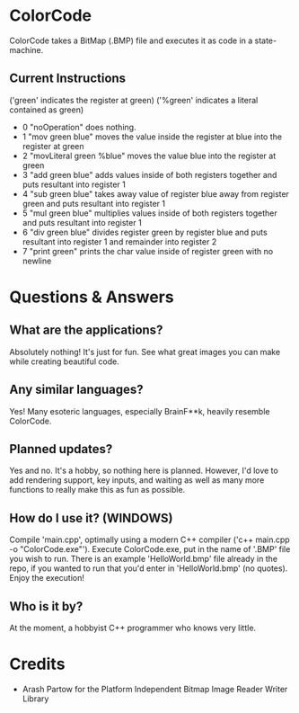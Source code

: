 # ColorCode
ColorCode takes a BitMap (.BMP) file and executes it as code in a state-machine.

## Current Instructions
('green' indicates the register at green)
('%green' indicates a literal contained as green)
- 0 "noOperation" does nothing.
- 1 "mov green blue" moves the value inside the register at blue into the register at green
- 2 "movLiteral green %blue" moves the value blue into the register at green
- 3 "add green blue" adds values inside of both registers together and puts resultant into register 1
- 4 "sub green blue" takes away value of register blue away from register green and puts resultant into register 1
- 5 "mul green blue" multiplies values inside of both registers together and puts resultant into register 1
- 6 "div green blue" divides register green by register blue and puts resultant into register 1 and remainder into register 2
- 7 "print green" prints the char value inside of register green with no newline

# Questions & Answers
## What are the applications?
Absolutely nothing! It's just for fun. See what great images you can make while creating beautiful code.

## Any similar languages?
Yes! Many esoteric languages, especially BrainF**k, heavily resemble ColorCode.

## Planned updates?
Yes and no. It's a hobby, so nothing here is planned. However, I'd love to add rendering support, key inputs, and waiting as well as many more functions to really make this as fun as possible.

## How do I use it? (WINDOWS)
Compile 'main.cpp', optimally using a modern C++ compiler ('c++ main.cpp -o "ColorCode.exe"').
Execute ColorCode.exe, put in the name of '.BMP' file you wish to run. There is an example 'HelloWorld.bmp' file already in the repo, if you wanted to run that you'd enter in 'HelloWorld.bmp' (no quotes).
Enjoy the execution!

## Who is it by?
At the moment, a hobbyist C++ programmer who knows very little.

# Credits
- Arash Partow for the Platform Independent Bitmap Image Reader Writer Library
